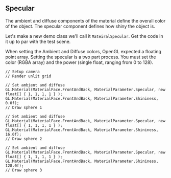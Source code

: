 ## Specular

The ambient and diffuse components of the material define the overall color of the object. The specular component defines how shiny the object is.

Let's make a new demo class we'll call it ```MateiralSpecular```. Get the code in it up to par with the test scene.

When setting the Ambient and Diffuse colors, OpenGL expected a floating point array. Setting the specular is a two part process. You must set the color (RGBA array) and the power (single float, ranging from 0 to 128).





```
// Setup camera
// Render unlit grid

// Set ambient and diffuse
GL.Material(MaterialFace.FrontAndBack, MaterialParameter.Specular, new float[] { 1, 1, 1, 1 } );
GL.Material(MaterialFace.FrontAndBack, MaterialParameter.Shininess, 0.0f);
// Draw sphere 1

// Set ambient and diffuse
GL.Material(MaterialFace.FrontAndBack, MaterialParameter.Specular, new float[] { 1, 1, 1, 1 } );
GL.Material(MaterialFace.FrontAndBack, MaterialParameter.Shininess, 16.0f);
// Draw sphere 2

// Set ambient and diffuse
GL.Material(MaterialFace.FrontAndBack, MaterialParameter.Specular, new float[] { 1, 1, 1, 1 } );
GL.Material(MaterialFace.FrontAndBack, MaterialParameter.Shininess, 128.0f);
// Draw sphere 3
```

